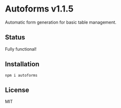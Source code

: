 # Autoforms v1.1.5

Automatic form generation for basic table management.

## Status

Fully functional!

## Installation

`npm i autoforms`

## License

MIT
